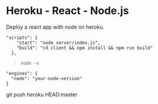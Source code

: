 # Heroku - React - Node.js
Deploy a react app with node on heroku.

```
"scripts": {
    "start": "node server/index.js",
    "build": "cd client && npm install && npm run build"
  },
```
> ```node -v```
```
"engines": {
  "node": "your-node-version"
}
```
git push heroku HEAD:master
